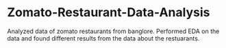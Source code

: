 # Zomato-Restaurant-Data-Analysis
Analyzed data of zomato restaurants from banglore. Performed EDA on the data and found different results from the data about the restuarants.
